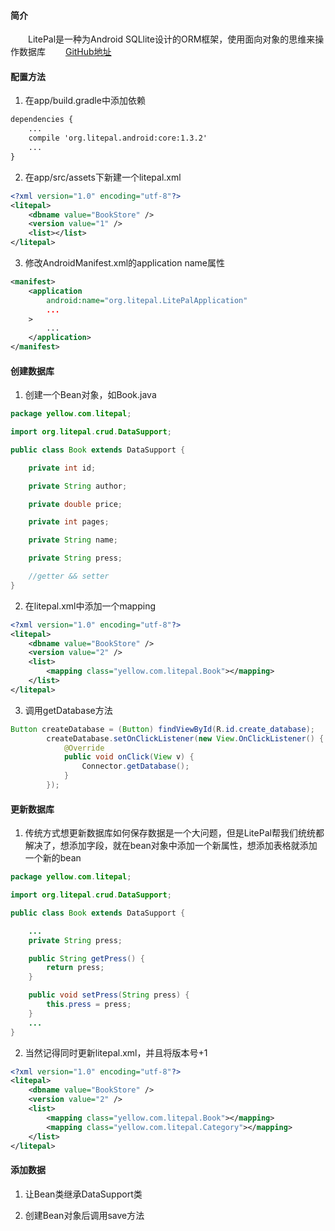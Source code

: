 #### 简介
　　LitePal是一种为Android SQLlite设计的ORM框架，使用面向对象的思维来操作数据库
　　[GitHub地址][1]

#### 配置方法

 1. 在app/build.gradle中添加依赖
 
``` xml
dependencies {
    ...
    compile 'org.litepal.android:core:1.3.2'
    ...
}
```
 2. 在app/src/assets下新建一个litepal.xml

``` xml
<?xml version="1.0" encoding="utf-8"?>
<litepal>
    <dbname value="BookStore" />
    <version value="1" />
    <list></list>
</litepal>
```
 3. 修改AndroidManifest.xml的application name属性

``` xml
<manifest>
    <application
        android:name="org.litepal.LitePalApplication"
        ...
    >
        ...
    </application>
</manifest>
```

#### 创建数据库

 1. 创建一个Bean对象，如Book.java
 
``` java
package yellow.com.litepal;

import org.litepal.crud.DataSupport;

public class Book extends DataSupport {

    private int id;

    private String author;

    private double price;

    private int pages;

    private String name;

    private String press;

    //getter && setter
}

```

 2. 在litepal.xml中添加一个mapping
 
``` xml
<?xml version="1.0" encoding="utf-8"?>
<litepal>
    <dbname value="BookStore" />
    <version value="2" />
    <list>
        <mapping class="yellow.com.litepal.Book"></mapping>
    </list>
</litepal>
```

3. 调用getDatabase方法

``` java
Button createDatabase = (Button) findViewById(R.id.create_database);
        createDatabase.setOnClickListener(new View.OnClickListener() {
            @Override
            public void onClick(View v) {
                Connector.getDatabase();
            }
        });
```




#### 更新数据库

 1. 传统方式想更新数据库如何保存数据是一个大问题，但是LitePal帮我们统统都解决了，想添加字段，就在bean对象中添加一个新属性，想添加表格就添加一个新的bean
 
``` java
package yellow.com.litepal;

import org.litepal.crud.DataSupport;

public class Book extends DataSupport {

    ...
    private String press;

    public String getPress() {
        return press;
    }

    public void setPress(String press) {
        this.press = press;
    }
	...
}
```


 2. 当然记得同时更新litepal.xml，并且将版本号+1

``` xml
<?xml version="1.0" encoding="utf-8"?>
<litepal>
    <dbname value="BookStore" />
    <version value="2" />
    <list>
        <mapping class="yellow.com.litepal.Book"></mapping>
        <mapping class="yellow.com.litepal.Category"></mapping>
    </list>
</litepal>
```



















 [1]: https://github.com/LitePalFramework/LitePal
#### 添加数据

 1. 让Bean类继承DataSupport类
 
 2. 创建Bean对象后调用save方法